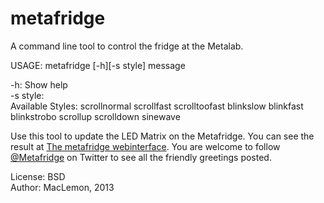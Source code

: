 metafridge
==========

A command line tool to control the fridge at the Metalab.

USAGE: metafridge [-h][-s style] message

-h: Show help  
-s style:  
	 Available Styles:
		scrollnormal
		scrollfast
		scrolltoofast
		blinkslow
		blinkfast
		blinkstrobo
		scrollup
		scrolldown
		sinewave

Use this tool to update the LED Matrix on the Metafridge. You can see the result at [The metafridge webinterface][2].
You are welcome to follow [@Metafridge][1] on Twitter to see all the friendly greetings posted.

License: BSD  
Author: MacLemon, 2013

[1]:https://twitter.com/metafridge
[2]:http://metafridge.metalab.at/